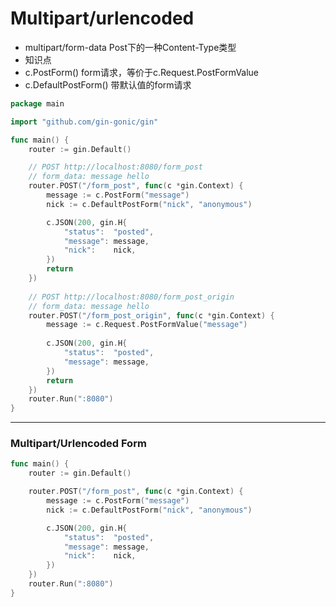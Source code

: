 # Multipart/urlencoded
- multipart/form-data Post下的一种Content-Type类型
- 知识点
- c.PostForm() form请求，等价于c.Request.PostFormValue
- c.DefaultPostForm() 带默认值的form请求
```go
package main

import "github.com/gin-gonic/gin"

func main() {
	router := gin.Default()

	// POST http://localhost:8080/form_post
	// form_data: message hello
	router.POST("/form_post", func(c *gin.Context) {
		message := c.PostForm("message")
		nick := c.DefaultPostForm("nick", "anonymous")

		c.JSON(200, gin.H{
			"status":  "posted",
			"message": message,
			"nick":    nick,
		})
		return
	})
	
	// POST http://localhost:8080/form_post_origin
	// form_data: message hello
	router.POST("/form_post_origin", func(c *gin.Context) {
		message := c.Request.PostFormValue("message")
		
		c.JSON(200, gin.H{
			"status":  "posted",
			"message": message,
		})
		return
	})
	router.Run(":8080")
}
```
--- 
### Multipart/Urlencoded Form

```go
func main() {
	router := gin.Default()

	router.POST("/form_post", func(c *gin.Context) {
		message := c.PostForm("message")
		nick := c.DefaultPostForm("nick", "anonymous")

		c.JSON(200, gin.H{
			"status":  "posted",
			"message": message,
			"nick":    nick,
		})
	})
	router.Run(":8080")
}
```